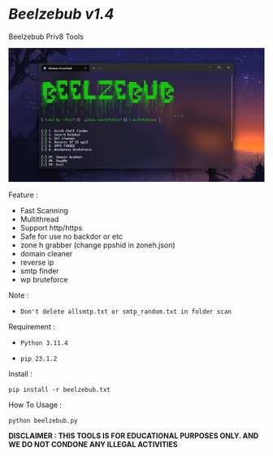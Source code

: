 # _Beelzebub v1.4_
Beelzebub Priv8 Tools

<img src="https://raw.githubusercontent.com/InMyMine7/InMyMine7/main/1.4.png">

Feature : 
- Fast Scanning
- Multithread
- Support http/https
- Safe for use no backdor or etc
- zone h grabber (change ppshid in zoneh.json)
- domain cleaner
- reverse ip
- smtp finder
- wp bruteforce

Note :
- `Don't delete allsmtp.txt or smtp_random.txt in folder scan`

Requirement :

- `Python 3.11.4`

- `pip 23.1.2`

Install :

```
pip install -r beelzebub.txt
```
How To Usage :

```
python beelzebub.py
```

**DISCLAIMER : THIS TOOLS IS FOR EDUCATIONAL PURPOSES ONLY. 
AND WE DO NOT CONDONE ANY ILLEGAL ACTIVITIES**
